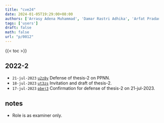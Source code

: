```yaml
---
title: "cve24"
date: 2024-01-05T19:29:00+08:00
authors: ['Arrasy Adena Muhammad', 'Damar Rastri Adhika', 'Arfat Pradana', 'Grandprix Thomryes Marth Kadja', 'Sparisoma Viridi']
tags: ['users']
draft: false
math: false
url: "p/0012"
---
```

{{< toc >}}


## 2022-2
+ `21-jul-2023` [`u2z8y`](https://osf.io/u2z8y) Defense of thesis-2 on PPNN.
+ `18-jul-2023` [`ut3zs`](https://osf.io/ut3zs) Invitation and draft of thesis-2.
+ `17-jul-2023` [`pbej3`](https://osf.io/pbej3) Confirmation for defense of thesis-2 on 21-jul-2023.


## notes
+ Role is as examiner only.
